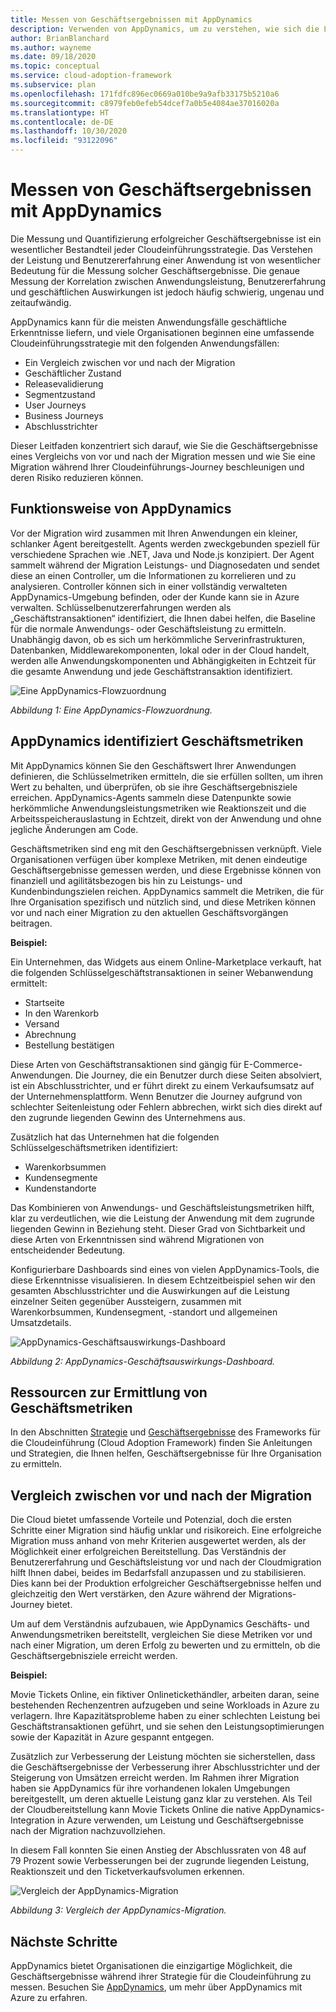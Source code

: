 ```yaml
---
title: Messen von Geschäftsergebnissen mit AppDynamics
description: Verwenden von AppDynamics, um zu verstehen, wie sich die Leistung und Benutzererfahrung einer Anwendung auf Geschäftsergebnisse auswirken.
author: BrianBlanchard
ms.author: wayneme
ms.date: 09/18/2020
ms.topic: conceptual
ms.service: cloud-adoption-framework
ms.subservice: plan
ms.openlocfilehash: 171fdfc896ec0669a010be9a9afb33175b5210a6
ms.sourcegitcommit: c8979feb0efeb54dcef7a0b5e4084ae37016020a
ms.translationtype: HT
ms.contentlocale: de-DE
ms.lasthandoff: 10/30/2020
ms.locfileid: "93122096"
---
```

<!-- docutune:casing "Movie Tickets Online" -->

# <a name="measure-business-outcomes-with-appdynamics"></a>Messen von Geschäftsergebnissen mit AppDynamics

Die Messung und Quantifizierung erfolgreicher Geschäftsergebnisse ist ein wesentlicher Bestandteil jeder Cloudeinführungsstrategie. Das Verstehen der Leistung und Benutzererfahrung einer Anwendung ist von wesentlicher Bedeutung für die Messung solcher Geschäftsergebnisse. Die genaue Messung der Korrelation zwischen Anwendungsleistung, Benutzererfahrung und geschäftlichen Auswirkungen ist jedoch häufig schwierig, ungenau und zeitaufwändig.

AppDynamics kann für die meisten Anwendungsfälle geschäftliche Erkenntnisse liefern, und viele Organisationen beginnen eine umfassende Cloudeinführungsstrategie mit den folgenden Anwendungsfällen:

- Ein Vergleich zwischen vor und nach der Migration
- Geschäftlicher Zustand
- Releasevalidierung
- Segmentzustand
- User Journeys
- Business Journeys
- Abschlusstrichter

Dieser Leitfaden konzentriert sich darauf, wie Sie die Geschäftsergebnisse eines Vergleichs von vor und nach der Migration messen und wie Sie eine Migration während Ihrer Cloudeinführungs-Journey beschleunigen und deren Risiko reduzieren können.

## <a name="how-appdynamics-works"></a>Funktionsweise von AppDynamics

Vor der Migration wird zusammen mit Ihren Anwendungen ein kleiner, schlanker Agent bereitgestellt. Agents werden zweckgebunden speziell für verschiedene Sprachen wie .NET, Java und Node.js konzipiert. Der Agent sammelt während der Migration Leistungs- und Diagnosedaten und sendet diese an einen Controller, um die Informationen zu korrelieren und zu analysieren. Controller können sich in einer vollständig verwalteten AppDynamics-Umgebung befinden, oder der Kunde kann sie in Azure verwalten. Schlüsselbenutzererfahrungen werden als „Geschäftstransaktionen“ identifiziert, die Ihnen dabei helfen, die Baseline für die normale Anwendungs- oder Geschäftsleistung zu ermitteln. Unabhängig davon, ob es sich um herkömmliche Serverinfrastrukturen, Datenbanken, Middlewarekomponenten, lokal oder in der Cloud handelt, werden alle Anwendungskomponenten und Abhängigkeiten in Echtzeit für die gesamte Anwendung und jede Geschäftstransaktion identifiziert.

![Eine AppDynamics-Flowzuordnung](./media/app-dynamics-flow-map.jpg)

_Abbildung 1: Eine AppDynamics-Flowzuordnung._

## <a name="appdynamics-identifies-business-metrics"></a>AppDynamics identifiziert Geschäftsmetriken

Mit AppDynamics können Sie den Geschäftswert Ihrer Anwendungen definieren, die Schlüsselmetriken ermitteln, die sie erfüllen sollten, um ihren Wert zu behalten, und überprüfen, ob sie ihre Geschäftsergebnisziele erreichen. AppDynamics-Agents sammeln diese Datenpunkte sowie herkömmliche Anwendungsleistungsmetriken wie Reaktionszeit und die Arbeitsspeicherauslastung in Echtzeit, direkt von der Anwendung und ohne jegliche Änderungen am Code.

Geschäftsmetriken sind eng mit den Geschäftsergebnissen verknüpft. Viele Organisationen verfügen über komplexe Metriken, mit denen eindeutige Geschäftsergebnisse gemessen werden, und diese Ergebnisse können von finanziell und agilitätsbezogen bis hin zu Leistungs- und Kundenbindungszielen reichen. AppDynamics sammelt die Metriken, die für Ihre Organisation spezifisch und nützlich sind, und diese Metriken können vor und nach einer Migration zu den aktuellen Geschäftsvorgängen beitragen.

**Beispiel:**

Ein Unternehmen, das Widgets aus einem Online-Marketplace verkauft, hat die folgenden Schlüsselgeschäftstransaktionen in seiner Webanwendung ermittelt:

- Startseite
- In den Warenkorb
- Versand
- Abrechnung
- Bestellung bestätigen

Diese Arten von Geschäftstransaktionen sind gängig für E-Commerce-Anwendungen. Die Journey, die ein Benutzer durch diese Seiten absolviert, ist ein Abschlusstrichter, und er führt direkt zu einem Verkaufsumsatz auf der Unternehmensplattform. Wenn Benutzer die Journey aufgrund von schlechter Seitenleistung oder Fehlern abbrechen, wirkt sich dies direkt auf den zugrunde liegenden Gewinn des Unternehmens aus.

Zusätzlich hat das Unternehmen hat die folgenden Schlüsselgeschäftsmetriken identifiziert:

- Warenkorbsummen
- Kundensegmente
- Kundenstandorte

Das Kombinieren von Anwendungs- und Geschäftsleistungsmetriken hilft, klar zu verdeutlichen, wie die Leistung der Anwendung mit dem zugrunde liegenden Gewinn in Beziehung steht. Dieser Grad von Sichtbarkeit und diese Arten von Erkenntnissen sind während Migrationen von entscheidender Bedeutung.

Konfigurierbare Dashboards sind eines von vielen AppDynamics-Tools, die diese Erkenntnisse visualisieren. In diesem Echtzeitbeispiel sehen wir den gesamten Abschlusstrichter und die Auswirkungen auf die Leistung einzelner Seiten gegenüber Aussteigern, zusammen mit Warenkorbsummen, Kundensegment, -standort und allgemeinen Umsatzdetails.

![AppDynamics-Geschäftsauswirkungs-Dashboard](./media/app-dynamics-business-impact-dashboard.jpg)

_Abbildung 2: AppDynamics-Geschäftsauswirkungs-Dashboard._

## <a name="resources-to-help-identify-business-metrics"></a>Ressourcen zur Ermittlung von Geschäftsmetriken

In den Abschnitten [Strategie](../strategy/index.md) und [Geschäftsergebnisse](../strategy/business-outcomes/index.md) des Frameworks für die Cloudeinführung (Cloud Adoption Framework) finden Sie Anleitungen und Strategien, die Ihnen helfen, Geschäftsergebnisse für Ihre Organisation zu ermitteln.

## <a name="pre--and-post-migration-comparison"></a>Vergleich zwischen vor und nach der Migration

Die Cloud bietet umfassende Vorteile und Potenzial, doch die ersten Schritte einer Migration sind häufig unklar und risikoreich. Eine erfolgreiche Migration muss anhand von mehr Kriterien ausgewertet werden, als der Möglichkeit einer erfolgreichen Bereitstellung. Das Verständnis der Benutzererfahrung und Geschäftsleistung vor und nach der Cloudmigration hilft Ihnen dabei, beides im Bedarfsfall anzupassen und zu stabilisieren. Dies kann bei der Produktion erfolgreicher Geschäftsergebnisse helfen und gleichzeitig den Wert verstärken, den Azure während der Migrations-Journey bietet.

Um auf dem Verständnis aufzubauen, wie AppDynamics Geschäfts- und Anwendungsmetriken bereitstellt, vergleichen Sie diese Metriken vor und nach einer Migration, um deren Erfolg zu bewerten und zu ermitteln, ob die Geschäftsergebnisziele erreicht werden.

**Beispiel:**

Movie Tickets Online, ein fiktiver Onlinetickethändler, arbeiten daran, seine bestehenden Rechenzentren aufzugeben und seine Workloads in Azure zu verlagern. Ihre Kapazitätsprobleme haben zu einer schlechten Leistung bei Geschäftstransaktionen geführt, und sie sehen den Leistungsoptimierungen sowie der Kapazität in Azure gespannt entgegen.

Zusätzlich zur Verbesserung der Leistung möchten sie sicherstellen, dass die Geschäftsergebnisse der Verbesserung ihrer Abschlusstrichter und der Steigerung von Umsätzen erreicht werden. Im Rahmen ihrer Migration haben sie AppDynamics für ihre vorhandenen lokalen Umgebungen bereitgestellt, um deren aktuelle Leistung ganz klar zu verstehen. Als Teil der Cloudbereitstellung kann Movie Tickets Online die native AppDynamics-Integration in Azure verwenden, um Leistung und Geschäftsergebnisse nach der Migration nachzuvollziehen.

In diesem Fall konnten Sie einen Anstieg der Abschlussraten von 48 auf 79 Prozent sowie Verbesserungen bei der zugrunde liegenden Leistung, Reaktionszeit und den Ticketverkaufsvolumen erkennen.

![Vergleich der AppDynamics-Migration](./media/app-dynamics-migration-comparison.jpg)

_Abbildung 3: Vergleich der AppDynamics-Migration._

## <a name="next-steps"></a>Nächste Schritte

AppDynamics bietet Organisationen die einzigartige Möglichkeit, die Geschäftsergebnisse während ihrer Strategie für die Cloudeinführung zu messen. Besuchen Sie [AppDynamics](https://www.appdynamics.com/product/infrastructure-monitoring/cloud-monitoring/microsoft-azure), um mehr über AppDynamics mit Azure zu erfahren.
